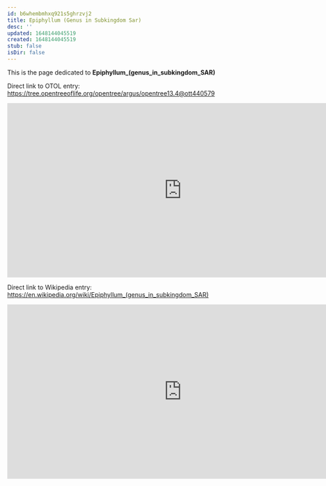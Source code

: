 ```yaml
---
id: b6whembmhxq921s5ghrzvj2
title: Epiphyllum (Genus in Subkingdom Sar)
desc: ''
updated: 1648144045519
created: 1648144045519
stub: false
isDir: false
---
```

This is the page dedicated to **Epiphyllum_(genus_in_subkingdom_SAR)**


Direct link to OTOL entry: https://tree.opentreeoflife.org/opentree/argus/opentree13.4@ott440579



<html>
    <body>
    <iframe src="https://tree.opentreeoflife.org/opentree/argus/opentree13.4@ott440579"
    width="800" height="400" frameborder="0" allowfullscreen> </iframe>
    </body>
</html>
    


Direct link to Wikipedia entry: https://en.wikipedia.org/wiki/Epiphyllum_(genus_in_subkingdom_SAR)



<html>
    <body>
    <iframe src="https://en.wikipedia.org/wiki/Epiphyllum_(genus_in_subkingdom_SAR)"
    width="800" height="400" frameborder="0" allowfullscreen> </iframe>
    </body>
</html>
    
